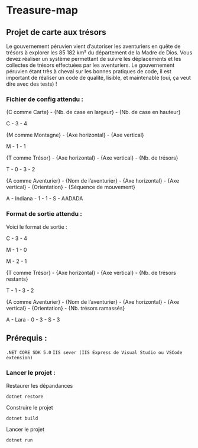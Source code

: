 # Treasure-map
## Projet de carte aux trésors

<p> Le gouvernement péruvien vient d’autoriser les aventuriers en quête de trésors à explorer les 85 182
km² du département de la Madre de Dios. Vous devez réaliser un système permettant de suivre les
déplacements et les collectes de trésors effectuées par les aventuriers. Le gouvernement péruvien
étant très à cheval sur les bonnes pratiques de code, il est important de réaliser un code de qualité,
lisible, et maintenable (oui, ça veut dire avec des tests) ! </p>

### Fichier de config attendu :
<p> {C comme Carte} - {Nb. de case en largeur} - {Nb. de case en hauteur} </p>
<p> C - 3 - 4 </p>

<p> {M comme Montagne} - {Axe horizontal} - {Axe vertical} </p>
<p> M - 1 - 1 </p>

<p> {T comme Trésor} - {Axe horizontal} - {Axe vertical} - {Nb. de trésors} </p>
<p> T - 0 - 3 - 2 </p>

<p> {A comme Aventurier} - {Nom de l’aventurier} - {Axe horizontal} - {Axe vertical} - {Orientation} - {Séquence de mouvement} </p>
<p> A - Indiana - 1 - 1 - S - AADADA </p>

### Format de sortie attendu :
<p> Voici le format de sortie : </p>
<p> C - 3 - 4 </p>
<p> M - 1 - 0 </p>
<p> M - 2 - 1 </p>
<p> {T comme Trésor} - {Axe horizontal} - {Axe vertical} - {Nb. de trésors restants} </p>
<p> T - 1 - 3 - 2 </p>
<p> {A comme Aventurier} - {Nom de l’aventurier} - {Axe horizontal} - {Axe vertical} - {Orientation} - {Nb. trésors ramassés} </p>
<p> A - Lara - 0 - 3 - S - 3 </p>

## Prérequis :
`.NET CORE SDK 5.0`
`IIS sever (IIS Express de Visual Studio ou VSCode extension)`

### Lancer le projet :
<p>Restaurer les dépandances</p>

```console
dotnet restore 
```
 <p></p>
<p>Construire le projet</p>

```console
dotnet build 
```
<p></p>
<p>Lancer le projet</p>

```console
dotnet run 
```

